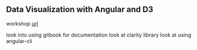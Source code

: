 Data Visualization with Angular and D3
--------------------------------------

workshop [url](https://gnomeontherun.gitbooks.io/oscon-2017-realtime-workshop/content/before-the-workshop.html?q=)

look into using gitbook for documentation
look at clarity library
look at using angular-cli





